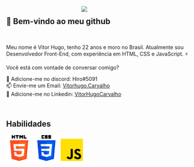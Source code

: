 <img align="right" src="https://www.grmdocumentmanagement.com/wp-content/uploads/2020/10/medical-coding-workflow.png" width="300"/>

## 👋 Bem-vindo ao meu github
<br>
<p>Meu nome é Vitor Hugo, tenho 22 anos e moro no Brasil. Atualmente sou Desenvolvedor Front-End, com experiência em HTML, CSS e JavaScript. ⚡</p>

<p>Você está com vontade de conversar comigo?</p>

💬 Adicione-me no discord: Hiro#5091 <br>
📫 Envie-me um Email: <a href="mailto:vitorhugo.carvalho2@yahoo.com.br">Vitorhugo.Carvalho</a><br>
👥 Adicione-me no Linkedin: <a href="https://www.linkedin.com/in/vitorcarvalhoweb/">VitorHugoCarvalho</a><br>

<br>
<h2>Habilidades</h2>
<img src="./icons/html-5.png" width="70px"/>
<img src="./icons/css-3.png" width="70px"/>
<img src="./icons/js.png" width="60px"/>